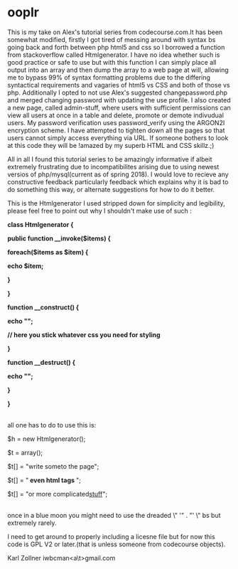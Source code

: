 # ooplr

This is my take on Alex's tutorial series from codecourse.com.It has been somewhat modified, 
firstly I got tired of messing around with syntax bs going back and forth between php html5 and css
so I borrowed a function from stackoverflow called Htmlgenerator. I have no idea whether such is good 
practice or safe to use but with this function I can simply place all output into an array and then 
dump the array to a web page at will, allowing me to bypass 99% of syntax formatting problems due to 
the differing syntactical requirements and vagaries of html5 vs CSS and both of those vs php. Additionally 
I opted to not use Alex's suggested changepassword.php and merged changing password with updating the use profile. 
I also created a new page, called admin-stuff, where users with sufficient permissions can view all users at 
once in a table and delete, promote or demote indivudual users. My password verification uses password_verify
using the ARGON2I encryption scheme. I have attempted to tighten down all the pages so that users cannot simply
access everything via URL. If someone bothers to look at this code they will be !amazed by my superb HTML and CSS skillz.;)

All in all I found this tutorial series to be amazingly informative if albeit extremely frustrating due to incompatibilites 
arising due to using newest versios of php/mysql(current as of spring 2018). I would love to recieve any constructive feedback
particularly feedback which explains why it is bad to do something this way, or alternate suggestions for how to do
it better. 

This is the Htmlgenerator I used stripped down for simplicity and legibility, please feel free to point out why I shouldn't 
make use of such : <br>
<strong>
    <p>class Htmlgenerator { </p>
<p> public function __invoke($items) { </p>
<p>    foreach($items as $item) { </p>
<p>    echo $item; </p>
<p>    } </p>
<p>}
<p>  function __construct() { </p>
<p>    echo "<html><head><title>Major cool</title><body>"; </p>
<p>  // here you stick whatever css you need for styling </p>
<p>  } </p>
<p>  function __destruct() { </p>
<p>    echo "</body></html>"; </p>
<p>  } </p>
<p> } </p>
    </strong>
<br>
all one has to do to use this is:<br>
<p>$h = new Htmlgenerator();</p>
<p>$t = array();</p>
<p>$t[] = "write someto the page";</p>
<p>$t[] = "<strong> even html tags </strong>";</p>
<p>$t[] = "or more complicated<a href=process.php?id={$userid}>stuff</a>";</p>
<br>
once in a blue moon you might need to use the dreaded \" '" . "' \" bs but extremely rarely. 

I need to get around to properly including a licesne file but for now this code is GPL V2 or later.(that is 
unless someone from codecourse objects).

Karl Zollner
iwbcman\<a\t>gmail.com



